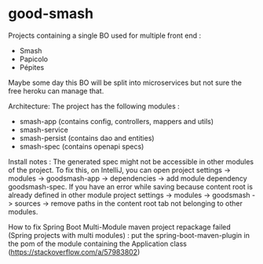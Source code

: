 # good-smash

Projects containing a single BO used for multiple front end :
- Smash 
- Papicolo
- Pépites

Maybe some day this BO will be split into microservices but not sure the free heroku can manage that.

Architecture:
The project has the following modules :
- smash-app (contains config, controllers, mappers and utils)
- smash-service
- smash-persist (contains dao and entities)
- smash-spec (contains openapi specs)

Install notes : 
The generated spec might not be accessible in other modules of the project. To fix this, on IntelliJ, you can open project settings -> modules -> goodsmash-app -> dependencies -> add module dependency goodsmash-spec. If you have an error while saving because content root is already defined in other module project settings -> modules -> goodsmash -> sources -> remove paths in the content root tab not belonging to other modules.

How to fix Spring Boot Multi-Module maven project repackage failed (Spring projects with multi modules) : put the spring-boot-maven-plugin in the pom of the module containing the Application class (https://stackoverflow.com/a/57983802)

